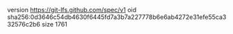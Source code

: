 version https://git-lfs.github.com/spec/v1
oid sha256:0d3646c54db4630f6445fd7a3b7a227778b6e6ab4272e31efe55ca332576c2b6
size 1761
